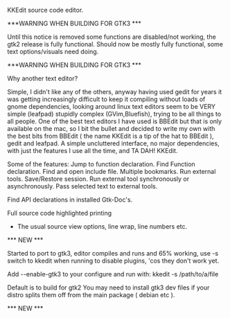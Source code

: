 KKEdit source code editor.

***WARNING WHEN BUILDING FOR GTK3 ***

Until this notice is removed some functions are disabled/not working, the gtk2 release is fully functional.
Should now be mostly fully functional, some text options/visuals need doing.

***WARNING WHEN BUILDING FOR GTK3 ***

Why another text editor?

Simple, I didn't like any of the others, anyway having used gedit for years it was getting increasingly difficult to keep it compiling without loads of gnome dependencies, looking around linux text editors seem to be VERY simple (leafpad) stupidly complex (GVim,Bluefish), trying to be all things to all people.
One of the best text editors I have used is BBEdit but that is only available on the mac, so I bit the bullet and decided to write my own with the best bits from BBEdit ( the name KKEdit is a tip of the hat to BBEdit ), gedit and leafpad. A simple uncluttered interface, no major dependencies, with just the features I use all the time, and TA DAH! KKEdit.

Some of the features:
Jump to function declaration.
Find Function declaration.
Find and open include file.
Multiple bookmarks.
Run external tools.
Save/Restore session.
Run external tool synchronously or asynchronously.
Pass selected text to external tools.

Find API declarations in installed Gtk-Doc's.

Full source code highlighted printing

+ The usual source view options, line wrap, line numbers etc.

*** NEW ***

Started to port to gtk3, editor compiles and runs and 65% working, use -s switch to kkedit when running to disable plugins, 'cos they don't work yet.

Add --enable-gtk3 to your configure  and run with:
kkedit -s /path/to/a/file

Default is to build for gtk2
You may need to install gtk3 dev files if your distro splits them off from the main package ( debian etc ).

*** NEW ***
